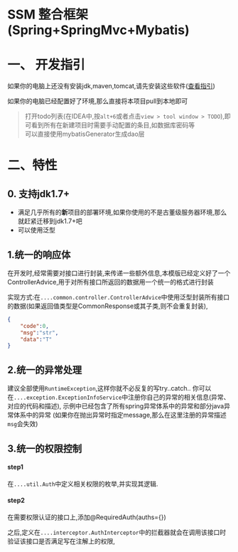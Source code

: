 # SSM 整合框架(Spring+SpringMvc+Mybatis)
# 一、 开发指引
如果你的电脑上还没有安装jdk,maven,tomcat,请先安装这些软件([查看指引](./document/prerequisite.md))

如果你的电脑已经配置好了环境,那么直接将本项目pull到本地即可

> 打开todo列表(在IDEA中,按`alt+6`或者点击`view > tool window > TODO`),即可看到所有在新建项目时需要手动配置的条目,如数据库密码等  
> 可以直接使用mybatisGenerator生成dao层

# 二、特性

## 0. 支持jdk1.7+
- 满足几乎所有的**新**项目的部署环境,如果你使用的不是古董级服务器环境,那么就赶紧迁移到jdk1.7+吧
- 可以使用泛型

## 1.统一的响应体
在开发时,经常需要对接口进行封装,来传递一些额外信息,本模版已经定义好了一个ControllerAdvice,用于对所有接口所返回的数据用一个统一的格式进行封装

实现方式:在`....common.controller.ControllerAdvice`中使用泛型封装所有接口的数据(如果返回值类型是CommonResponse或其子类,则不会重复封装),
```json
{
    "code":0,
    "msg":"str",
    "data":"T"
}
```


## 2.统一的异常处理
建议全部使用`RuntimeException`,这样你就不必反复的写try..catch..
你可以在`....exception.ExceptionInfoService`中注册你自己的异常的相关信息(异常、对应的代码和描述),
示例中已经包含了所有spring异常体系中的异常和部分java异常体系中的异常
(如果你在抛出异常时指定message,那么在这里注册的异常描述`msg`会失效)

## 3.统一的权限控制
#### step1
在`....util.Auth`中定义相关权限的枚举,并实现其逻辑.

#### step2
在需要权限认证的接口上,添加@RequiredAuth(auths={})


之后,定义在`....interceptor.AuthInterceptor`中的拦截器就会在调用该接口时验证该接口是否满足写在注解上的权限,

